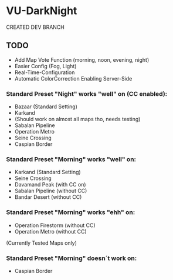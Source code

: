 # VU-DarkNight

CREATED DEV BRANCH

## TODO
- Add Map Vote Function (morning, noon, evening, night)
- Easier Config (Fog, Light)
- Real-Time-Configuration
- Automatic ColorCorrection Enabling Server-Side


### Standard Preset "Night" works "well" on (CC enabled):

- Bazaar (Standard Setting)
- Karkand
- (Should work on almost all maps tho, needs testing)
- Sabalan Pipeline
- Operation Metro 
- Seine Crossing
- Caspian Border

### Standard Preset "Morning" works "well" on:

- Karkand (Standard Setting)
- Seine Crossing 
- Davamand Peak (with CC on)
- Sabalan Pipeline (without CC)
- Bandar Desert (without CC)

### Standard Preset "Morning" works "ehh" on:

- Operation Firestorm (without CC)
- Operation Metro (without CC)



(Currently Tested Maps only)


### Standard Preset "Morning" doesn´t work on:

- Caspian Border
